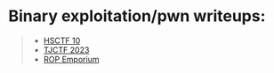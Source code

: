 # Binary exploitation/pwn writeups:

> - [HSCTF 10](HSCTF-10.md)
> - [TJCTF 2023](TJCTF-2023.md)
> - [ROP Emporium](ROP-emporium.md)
